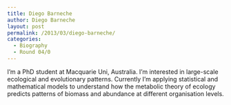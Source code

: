 ```yaml
---
title: Diego Barneche
author: Diego Barneche
layout: post
permalink: /2013/03/diego-barneche/
categories:
  - Biography
  - Round 04/0
---
```

I&#8217;m a PhD student at Macquarie Uni, Australia. I&#8217;m interested in large-scale ecological and evolutionary patterns. Currently I&#8217;m applying statistical and mathematical models to understand how the metabolic theory of ecology predicts patterns of biomass and abundance at different organisation levels.